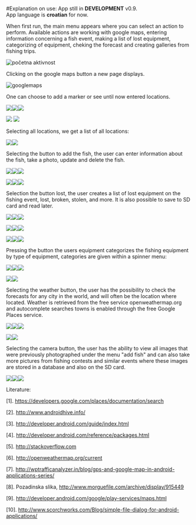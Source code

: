 #Explanation on use:
App still in  **DEVELOPMENT** v0.9.<br/>
App language is **croatian** for now.


When first run, the main menu appears where you can select an action to perform. Available actions are working with google maps, entering information concerning a fish event, making a list of lost equipment, categorizing of equipment, cheking the forecast and creating galleries from fishing trips.

![početna aktivnost](http://s31.postimg.org/rrkd0h6d7/po_etna_aktivnost.png)

Clicking on the google maps button a new page displays.

![googlemaps](http://s31.postimg.org/dhasozq0r/googlemaps.png)

One can choose to add a marker or see until now entered locations.

![](http://s31.postimg.org/qyp7o2vzv/image.png)![](http://s31.postimg.org/412fyl1tn/image.png
)![](http://s31.postimg.org/i6890eauz/image.png)

![](http://s31.postimg.org/3lr65kfwb/image.png)
![](http://s31.postimg.org/4f3ry6lx7/image.png)

Selecting all locations, we get a list of all locations:

![](http://s31.postimg.org/bg1x8qcu3/image.png)![](http://s31.postimg.org/vm5f7m8hn/image.png)

Selecting the button to add the fish, the user can enter information about the fish, take a photo, update and delete the fish.

![](http://s31.postimg.org/l2wpac7zv/image.png)![](http://s31.postimg.org/swsphzqez/image.png)![](http://s31.postimg.org/g98crqm4b/image.png)

![](http://s31.postimg.org/tenuxufzv/image.png)![](http://s31.postimg.org/3och22auz/image.png
)![](http://s31.postimg.org/qgqw458cb/image.png)

Selection the button lost, the user creates a list of lost equipment on the fishing event, lost, broken, stolen, and more. It is also possible to save to SD card and read later.

![](http://s31.postimg.org/74jajla4b/image.png)![](http://s31.postimg.org/wolkq0vi3/image.png)![](http://s31.postimg.org/jlpy6r5a3/image.png)

![](http://s31.postimg.org/ylwjj7797/image.png)![](http://s31.postimg.org/ke6uujukb/image.png)![](http://s31.postimg.org/5akoqg86z/image.png)

![](http://s31.postimg.org/6j8kc3057/image.png)![](http://s31.postimg.org/wmkj5j2bf/image.png)![](http://s31.postimg.org/52x1txx8b/image.png)

Pressing the button the users equipment categorizes the fishing equipment by type of equipment, categories are given within a spinner menu:

![](http://s31.postimg.org/jixsv6kqj/image.png)![](http://s31.postimg.org/j4rvhub97/image.png)![](http://s31.postimg.org/fu3ihylbv/image.png)

![](http://s31.postimg.org/5drztdbp7/image.png)![](http://s31.postimg.org/oewu94vi3/image.png)

Selecting the weather button, the user has the possibility to check the forecasts for any city in the world, and will often be the location where located. Weather is retrieved from the free service openweathermap.org and autocomplete searches towns is enabled through the free Google Places service.

![](http://s31.postimg.org/5hhof98qj/image.png)![](http://s31.postimg.org/7ks3mx8jf/image.png)![](http://s31.postimg.org/nmumtb88r/image.png)

![](http://s31.postimg.org/8pm5sav0b/image.png)![](http://s31.postimg.org/t0tf0uxyz/image.png)

Selecting the camera button, the user has the ability to view all images that were previously photographed under the menu "add fish" and can also take more pictures from fishing contests and similar events where these images are stored in a database and also on the SD card.

![](http://s31.postimg.org/sc7pffszf/image.png)![](http://s31.postimg.org/xrl0u59x7/image.png)![](hhttp://s31.postimg.org/p6rp2yzqz/image.png)

Literature:

[1].	https://developers.google.com/places/documentation/search

[2].	http://www.androidhive.info/

[3].	http://developer.android.com/guide/index.html

[4].	http://developer.android.com/reference/packages.html

[5].	http://stackoverflow.com

[6].	http://openweathermap.org/current

[7].	http://wptrafficanalyzer.in/blog/gps-and-google-map-in-android-applications-series/

[8].	Pozadinska slika, http://www.morguefile.com/archive/display/915449

[9].	http://developer.android.com/google/play-services/maps.html

[10].	http://www.scorchworks.com/Blog/simple-file-dialog-for-android-applications/


